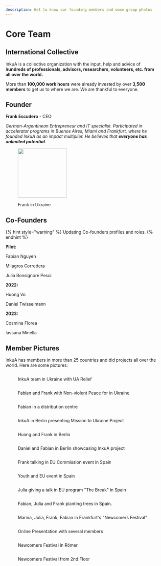 ```yaml
---
description: Get to know our founding members and some group photos
---
```


# Core Team

## International Collective

InkuA is a collective organization with the input, help and advice of **hundreds of professionals, advisors, researchers, volunteers, etc. from all over the world.**

More than **100,000 work hours** were already invested by over **3,500 members** to get us to where we are. We are thankful to everyone.

## Founder

**Frank Escudero** - CEO

_German-Argentinean Entrepreneur and IT specialist. Participated in accelerator programs in Buenos Aires, Miami and Frankfurt, where he founded InkuA as an impact multiplier. He believes that **everyone has unlimited potential**._

<div align="left">

<figure><img src="../../../.gitbook/assets/image.png" alt="" width="160"><figcaption><p>Frank in Ukraine</p></figcaption></figure>

</div>

## Co-Founders

{% hint style="warning" %}
Updating Co-founders profiles and roles.&#x20;
{% endhint %}

**Pilot:**

Fabian Nguyen

Milagros Corredera

Julia Bonsignore Pesci

**2022:**

Huong Vo

Daniel Twisselmann

**2023:**

Cosmina Florea

Iassana Minella

## Member Pictures

InkuA has members in more than 25 countries and did projects all over the world. Here are some pictures:

<div>

<figure><img src="../../../.gitbook/assets/Screenshot_20230720_172555.png" alt=""><figcaption><p>InkuA team in Ukraine with UA Relief</p></figcaption></figure>

 

<figure><img src="../../../.gitbook/assets/Screenshot_20230720_172418 (1).png" alt=""><figcaption><p>Fabian and Frank with Non-violent Peace for in Ukraine</p></figcaption></figure>

 

<figure><img src="../../../.gitbook/assets/Screenshot_20230720_172359 (1).png" alt=""><figcaption><p>Fabian in a distribution centre</p></figcaption></figure>

 

<figure><img src="../../../.gitbook/assets/Screenshot_20230720_171834.png" alt=""><figcaption><p>InkuA in Berlin presenting Mission to Ukraine Project</p></figcaption></figure>

</div>

<div>

<figure><img src="../../../.gitbook/assets/Screenshot_20230720_171823 (1).png" alt=""><figcaption><p>Huong and Frank in Berlin</p></figcaption></figure>

 

<figure><img src="../../../.gitbook/assets/Screenshot_20230720_171806 (1).png" alt=""><figcaption><p>Daniel and Fabian in Berlin showcasing InkuA project</p></figcaption></figure>

</div>

<div>

<figure><img src="../../../.gitbook/assets/10 (1).png" alt=""><figcaption><p>Frank talking in EU Commission event in Spain</p></figcaption></figure>

 

<figure><img src="../../../.gitbook/assets/1671229131319.jpg" alt=""><figcaption><p>Youth and EU event in Spain</p></figcaption></figure>

 

<figure><img src="../../../.gitbook/assets/1.png" alt=""><figcaption><p>Julia giving a talk in EU program "The Break" in Spain</p></figcaption></figure>

 

<figure><img src="../../../.gitbook/assets/688A3342.jpg" alt=""><figcaption><p>Fabian, Julia and Frank planting trees in Spain.</p></figcaption></figure>

</div>

<div>

<figure><img src="../../../.gitbook/assets/_SZA5154.jpg" alt=""><figcaption><p>Marina, Julia, Frank, Fabian in Frankfurt's "Newcomers Festival"</p></figcaption></figure>

 

<figure><img src="../../../.gitbook/assets/3 (2).png" alt=""><figcaption><p>Online Presentation with several members</p></figcaption></figure>

 

<figure><img src="../../../.gitbook/assets/7.png" alt=""><figcaption><p>Newcomers Festival in Römer</p></figcaption></figure>

 

<figure><img src="../../../.gitbook/assets/6.png" alt=""><figcaption><p>Newcomers Festival from 2nd Floor</p></figcaption></figure>

</div>

##
